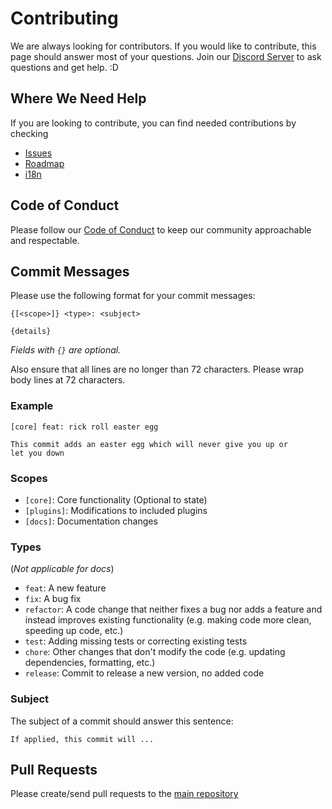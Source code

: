 # Contributing

We are always looking for contributors. If you would like to contribute, this page should answer most of your questions. Join our [Discord Server](TODO) to ask questions and get help. :D

## Where We Need Help

If you are looking to contribute, you can find needed contributions by checking

- [Issues](https://github.com/wxllow/cleftly/issues)
- [Roadmap](https://github.com/users/wxllow/projects/1)
- [i18n](i18n.md)

## Code of Conduct

Please follow our [Code of Conduct](code-of-conduct.md) to keep our community approachable and respectable.

## Commit Messages

Please use the following format for your commit messages:

```plaintext
{[<scope>]} <type>: <subject>

{details}
```

_Fields with `{}` are optional._

Also ensure that all lines are no longer than 72 characters. Please wrap body lines at 72 characters.

### Example

```plaintext
[core] feat: rick roll easter egg

This commit adds an easter egg which will never give you up or
let you down
```

### Scopes

- `[core]`: Core functionality (Optional to state)
- `[plugins]`: Modifications to included plugins
- `[docs]`: Documentation changes

### Types

(_Not applicable for docs_)

- `feat`: A new feature
- `fix`: A bug fix
- `refactor`: A code change that neither fixes a bug nor adds a feature and instead improves existing functionality (e.g. making code more clean, speeding up code, etc.)
- `test`: Adding missing tests or correcting existing tests
- `chore`: Other changes that don't modify the code (e.g. updating dependencies, formatting, etc.)
- `release`: Commit to release a new version, no added code

### Subject

The subject of a commit should answer this sentence:

```plaintext
If applied, this commit will ...
```

## Pull Requests

Please create/send pull requests to the [main repository](https://github.com/wxllow/cleftly)
